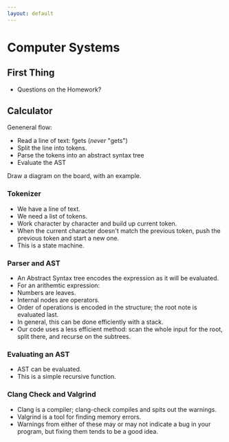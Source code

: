 ```yaml
---
layout: default
---
```


# Computer Systems

## First Thing

 - Questions on the Homework?

## Calculator

Geneneral flow:

 - Read a line of text: fgets (*never* "gets")
 - Split the line into tokens.
- Parse the tokens into an abstract syntax tree
 - Evaluate the AST

Draw a diagram on the board, with an example.

### Tokenizer

 - We have a line of text.
 - We need a list of tokens.
 - Work character by character and build up current token.
 - When the current character doesn't match the previous token,
   push the previous token and start a new one.
 - This is a state machine.

### Parser and AST

 - An Abstract Syntax tree encodes the expression as it will be evaluated.
 - For an arithemtic expression:
 - Numbers are leaves.
 - Internal nodes are operators.
 - Order of operations is encoded in the structure; the root note is evaluated
   last.
 - In general, this can be done efficiently with a stack.
 - Our code uses a less efficient method: scan the whole input for the root,
   split there, and recurse on the subtrees.

### Evaluating an AST

 - AST can be evaluated.
 - This is a simple recursive function.

### Clang Check and Valgrind

 - Clang is a compiler; clang-check compiles and spits out the warnings.
 - Valgrind is a tool for finding memory errors.
 - Warnings from either of these may or may not indicate a bug in your
   program, but fixing them tends to be a good idea.

